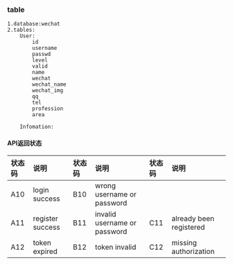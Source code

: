
### table
    1.database:wechat
    2.tables:
        User:
            id
            username
            passwd
            level
            valid
            name
            wechat
            wechat_name
            wechat_img
            qq
            tel
            profession
            area

        Infomation:

#### API返回状态

|状态码 | 说明|状态码|说明|状态码|说明
|:---- | :------|:---|:---|:---|:---
| A10 | login success | B10 | wrong username or password|
| A11 | register success | B11 |invalid username or password |C11|already been registered
| A12 | token expired|B12 |token invalid|C12|missing authorization|

